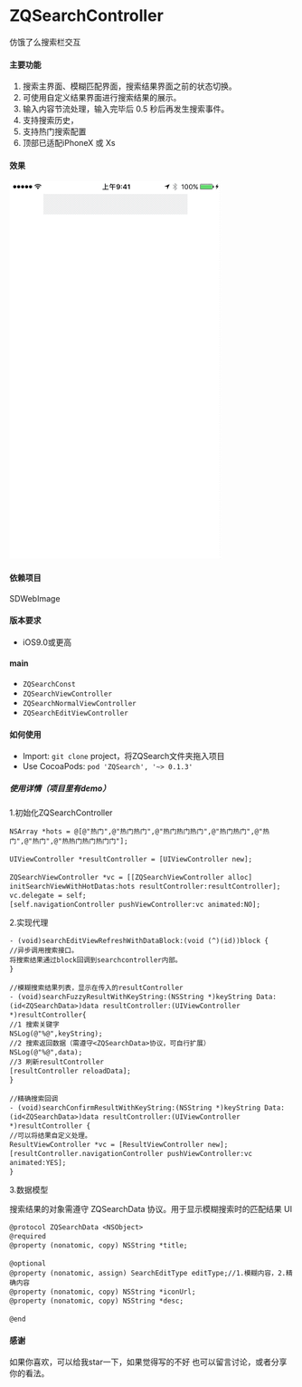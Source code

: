 # ZQSearchController 
仿饿了么搜索栏交互

#### 主要功能
1. 搜索主界面、模糊匹配界面，搜索结果界面之前的状态切换。
2. 可使用自定义结果界面进行搜索结果的展示。
3. 输入内容节流处理，输入完毕后 0.5 秒后再发生搜索事件。
4. 支持搜索历史，
5. 支持热门搜索配置
6. 顶部已适配iPhoneX 或 Xs

#### 效果
![demo](./demo.gif)

#### 依赖项目
SDWebImage

#### 版本要求
+ iOS9.0或更高

#### main
+ `ZQSearchConst`
+ `ZQSearchViewController`
+ `ZQSearchNormalViewController`
+ `ZQSearchEditViewController`

#### 如何使用
- Import:
	`git clone` project，将ZQSearch文件夹拖入项目
- Use CocoaPods:
	`pod 'ZQSearch', '~> 0.1.3'`

##### 使用详情（项目里有demo）

1.初始化ZQSearchController
```objc
NSArray *hots = @[@"热门",@"热门热门",@"热门热门热门",@"热门热门",@"热门",@"热门",@"热热门热门热门门"];

UIViewController *resultController = [UIViewController new];

ZQSearchViewController *vc = [[ZQSearchViewController alloc] initSearchViewWithHotDatas:hots resultController:resultController];
vc.delegate = self;
[self.navigationController pushViewController:vc animated:NO];
```
2.实现代理
```objc
- (void)searchEditViewRefreshWithDataBlock:(void (^)(id))block {
//异步调用搜索接口。
将搜索结果通过block回调到searchcontroller内部。
}

//模糊搜索结果列表，显示在传入的resultController
- (void)searchFuzzyResultWithKeyString:(NSString *)keyString Data:(id<ZQSearchData>)data resultController:(UIViewController *)resultController{
//1 搜索关键字
NSLog(@"%@",keyString);
//2 搜索返回数据（需遵守<ZQSearchData>协议，可自行扩展）
NSLog(@"%@",data);
//3 刷新resultController
[resultController reloadData];
}

//精确搜索回调
- (void)searchConfirmResultWithKeyString:(NSString *)keyString Data:(id<ZQSearchData>)data resultController:(UIViewController *)resultController {
//可以将结果自定义处理。
ResultViewController *vc = [ResultViewController new];
[resultController.navigationController pushViewController:vc animated:YES];
}
```
3.数据模型

搜索结果的对象需遵守 ZQSearchData 协议。用于显示模糊搜索时的匹配结果 UI
```objc
@protocol ZQSearchData <NSObject>
@required
@property (nonatomic, copy) NSString *title;

@optional
@property (nonatomic, assign) SearchEditType editType;//1.模糊内容，2.精确内容
@property (nonatomic, copy) NSString *iconUrl;
@property (nonatomic, copy) NSString *desc;

@end
```

#### 感谢
如果你喜欢，可以给我star一下，如果觉得写的不好 也可以留言讨论，或者分享你的看法。
